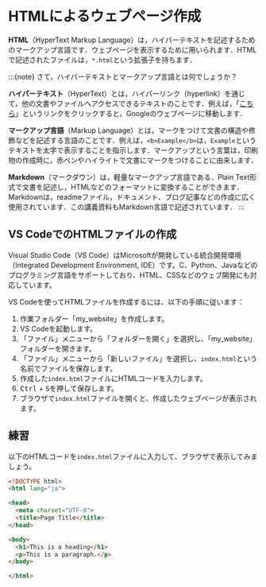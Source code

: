 # HTMLによるウェブページ作成

**HTML**（HyperText Markup Language）は，ハイパーテキストを記述するためのマークアップ言語です．ウェブページを表示するために用いられます．HTMLで記述されたファイルは，`*.html`という拡張子を持ちます．

:::{note}
さて，ハイパーテキストとマークアップ言語とは何でしょうか？

**ハイパーテキスト**（HyperText）とは，ハイパーリンク（hyperlink）を通じて，他の文書やファイルへアクセスできるテキストのことです．例えば，「[こちら](https://www.google.com)」というリンクをクリックすると，Googleのウェブページに移動します．

**マークアップ言語**（Markup Language）とは，マークをつけて文書の構造や修飾などを記述する言語のことです．例えば，`<b>Example</b>`は，`Example`というテキストを太字で表示することを指示します．マークアップという言葉は，印刷物の作成時に，赤ペンやハイライトで文書にマークをつけることに由来します．

**Markdown**（マークダウン）は，軽量なマークアップ言語である．Plain Text形式で文書を記述し，HTMLなどのフォーマットに変換することができます．Markdownは，readmeファイル，ドキュメント、ブログ記事などの作成に広く使用されています．この講義資料もMarkdown言語で記述されています．
:::

## VS CodeでのHTMLファイルの作成

Visual Studio Code（VS Code）はMicrosoftが開発している統合開発環境（Integrated Development Environment, IDE）です。C、Python、Javaなどのプログラミング言語をサポートしており、HTML、CSSなどのウェブ開発にも対応しています。

VS Codeを使ってHTMLファイルを作成するには、以下の手順に従います：

1. 作業フォルダー「my_website」を作成します。
2. VS Codeを起動します。
3. 「ファイル」メニューから「フォルダーを開く」を選択し、「my_website」フォルダーを開きます。
4. 「ファイル」メニューから「新しいファイル」を選択し、`index.html`という名前でファイルを保存します。
5. 作成した`index.html`ファイルにHTMLコードを入力します。
6. <kbd>Ctrl</kbd> + <kbd>S</kbd>を押して保存します。
7. ブラウザで`index.html`ファイルを開くと、作成したウェブページが表示されます。

## 練習

以下のHTMLコードを`index.html`ファイルに入力して、ブラウザで表示してみましょう。

```html
<!DOCTYPE html>
<html lang="ja">

<head>
  <meta charset="UTF-8">
  <title>Page Title</title>
</head>

<body>
  <h1>This is a heading</h1>
  <p>This is a paragraph.</p>
</body>

</html>
```